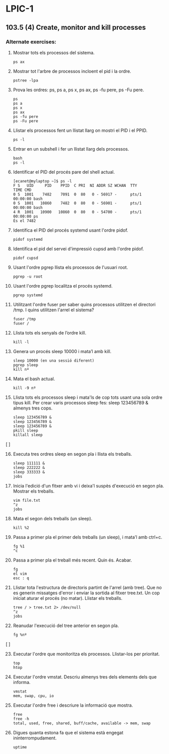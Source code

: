 # LPIC-1


## 103.5 (4) Create, monitor and kill processes


### Alternate exercises:

 1. Mostrar tots els processos del sistema.
    ```
    ps ax
    ```

 2. Mostrar tot l'arbre de processos incloent el pid i la ordre. 
    ```
    pstree -lpa
    ```

 3. Prova les ordres: ps, ps a, ps x, ps ax, ps -fu pere, ps -Fu pere.
    ```
    ps
    ps a
    ps x
    ps ax
    ps -fu pere
    ps -Fu pere
    ```

 4. Llistar els processos  fent un llistat llarg on mostri el PID i el PPID.
    ```
    ps -l
    ```

 5. Entrar en un subshell i fer un llistat llarg dels processos. 
    ```
    bash
    ps -l
    ```

 6. Identificar el PID del procés pare del shell actual.
    ```
    [ecanet@mylaptop ~]$ ps -l
    F S   UID     PID    PPID  C PRI  NI ADDR SZ WCHAN  TTY          TIME CMD
    0 S  1001    7482    7091  0  80   0 - 56917 -      pts/1    00:00:00 bash
    0 S  1001   10860    7482  0  80   0 - 56901 -      pts/1    00:00:00 bash
    4 R  1001   10900   10860  0  80   0 - 54700 -      pts/1    00:00:00 ps
    És el 7482
    ```

 7. Identifica el PID del procés systemd usant l'ordre pidof.
    ```
    pidof systemd
    ```

 8. Identifica el pid del servei d'impressió cupsd amb l'ordre pidof.
    ```
    pidof cupsd
    ```

 9. Usant l'ordre pgrep llista els processos de l'usuari root.
    ```
    pgrep -u root
    ```

 10. Usant l'ordre pgrep localitza el procés systemd.
     ```
     pgrep systemd
     ```

 11. Utilitzant l'ordre fuser per saber quins processos utilitzen el directori /tmp. I quins utilitzen l'arrel el sistema?
     ```
     fuser /tmp
     fuser /
     ```

 12. Llista tots els senyals de l’ordre kill.
     ```
     kill -l
     ```

 13. Genera un procés sleep 10000 i mata’l amb kill.
     ```
     sleep 10000 (en una sessió diferent)
     pgrep sleep
     kill nº
     ```

 14. Mata el bash actual.
     ```
     kill -9 nº
     ```
 
 15. Llista tots els processos sleep  i mata'ls de cop tots usant una sola ordre tipus kill. Per crear varis processos sleep fes: sleep 123456789 & almenys tres cops.
     ```
     sleep 123456789 &
     sleep 123456789 &
     sleep 123456789 &
     pkill sleep
     killall sleep
     ```

[  ]

 16. Executa tres ordres sleep en segon pla i llista els treballs.
     ```
     sleep 111111 &
     sleep 222222 &
     sleep 333333 &
     jobs
     ```

 17. Inicia l'edició d'un fitxer amb vi i deixa'l suspès d'execució en segon pla. Mostrar els treballs.
     ```
     vim file.txt
     ^z
     jobs
     ```

 18. Mata el segon dels treballs (un sleep).
     ```
     kill %2
     ```

 19. Passa a primer pla el primer dels treballs (un sleep), i mata'l amb ctrl+c.
     ```
     fg %1
     ^c
     ```

 20. Passa a primer pla el treball més recent. Quin és. Acabar. 
     ```
     fg
     el vim
     esc : q
     ```

 21. Llistar tota l'estructura de directoris partint de l'arrel (amb tree). Que no es generin missatges d'error i enviar la sortida al fitxer tree.txt. Un cop iniciat aturar el procés (no matar). Llistar els treballs.
     ```
     tree / > tree.txt 2> /dev/null   
     ^z
     jobs
     ```

 22. Reanudar l'execució del tree anterior en segon pla.
     ```
     fg %nº
     ```

[  ]

 23. Executar l'ordre que monitoritza els processos. Llistar-los per prioritat.
     ```
     top
     htop 
     ```

 24. Executar l'ordre vmstat. Descriu almenys tres dels elements dels que informa.
     ```
     vmstat
     mem, swap, cpu, io
     ```

 25. Executar l'ordre free i descriure la informació que mostra.
     ```
     free
     free -h
     total, used, free, shared, buff/cache, available -> mem, swap
     ```

 26. Digues quanta estona fa que el sistema està engegat ininterrompudament.
     ```
     uptime    
     ```



